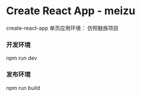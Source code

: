 <!--
 * @Author: hesw
 * @Date: 2021-03-03 11:34:51
 * @Description: 
-->
# Create React App - meizu
create-react-app 单页应用环境： 仿照魅族项目

### 开发环境
npm run dev

### 发布环境
npm run build
